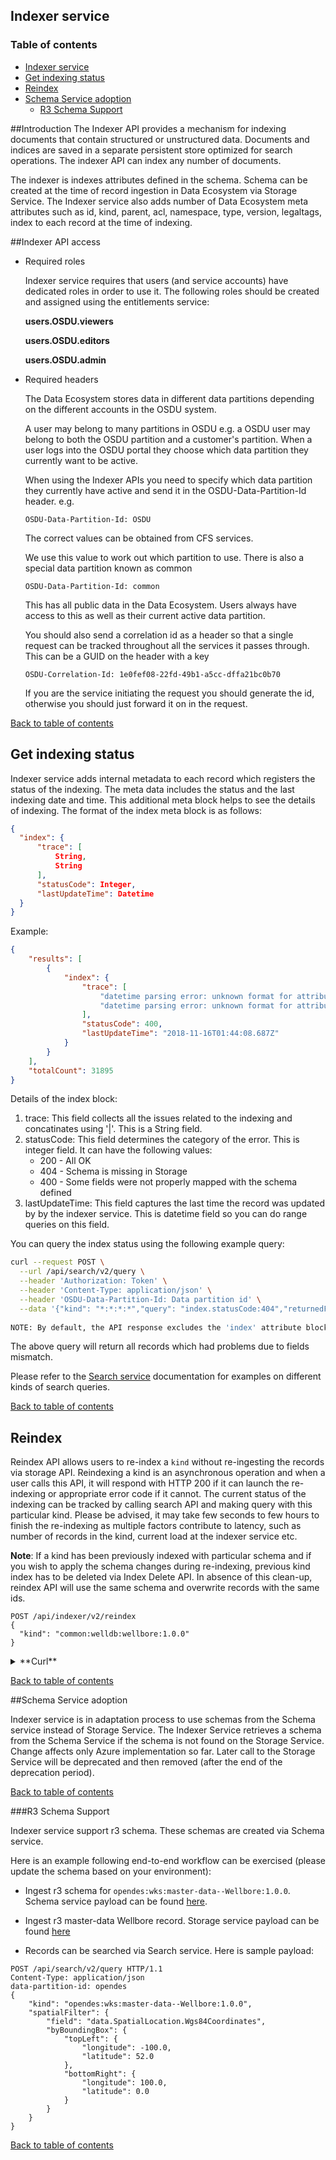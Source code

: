 ## Indexer service

### Table of contents <a name="TOC"></a>
- [Indexer service](#indexer-service)
- [Get indexing status <a name="get-indexing-status"></a>](#get-indexing-status)
- [Reindex <a name="reindex"></a>](#reindex)
- [Schema Service adoption <a name="schema-service-adoption"></a>](#schema-service-adoption)
  - [R3 Schema Support <a name="r3-schema-support"></a>](#r3-schema-support)


##Introduction <a name="introduction"></a>
The Indexer API provides a mechanism for indexing documents that contain structured or unstructured data. Documents and indices are saved in a separate persistent store optimized for search operations. The indexer API can index any number of documents.

The indexer is indexes attributes defined in the schema. Schema can be created at the time of record ingestion in Data Ecosystem via Storage Service. The Indexer service also adds number of Data Ecosystem meta attributes such as id, kind, parent, acl, namespace, type, version, legaltags, index to each record at the time of indexing.

##Indexer API access <a name="indexer-api-access"></a>

* Required roles

   Indexer service requires that users (and service accounts) have dedicated roles in order to use it. The following roles should be created and assigned using the entitlements service:
   
   __users.OSDU.viewers__

   __users.OSDU.editors__
   
   __users.OSDU.admin__
   
* Required headers

  The Data Ecosystem stores data in different data partitions depending on the different accounts in the OSDU system.

  A user may belong to many partitions in OSDU e.g. a OSDU user may belong to both the OSDU partition and a customer's partition. When a user logs into the OSDU portal they choose which data partition they currently want to be active.

  When using the Indexer APIs you need to specify which data partition they currently have active and send it in the OSDU-Data-Partition-Id header. e.g.
  ```
  OSDU-Data-Partition-Id: OSDU
  ```
  The correct values can be obtained from CFS services.

  We use this value to work out which partition to use. There is also a special data partition known as common
  ```
  OSDU-Data-Partition-Id: common
  ```
  This has all public data in the Data Ecosystem. Users always have access to this as well as their current active data partition.

  You should also send a correlation id as a header so that a single request can be tracked throughout all the services it passes through. This can be a GUID on the header with a key
  ```
  OSDU-Correlation-Id: 1e0fef08-22fd-49b1-a5cc-dffa21bc0b70
  ```
  If you are the service initiating the request you should generate the id, otherwise you should just forward it on in the request.
  
[Back to table of contents](#TOC)

## Get indexing status <a name="get-indexing-status"></a>

Indexer service adds internal metadata to each record which registers the status of the indexing. The meta data includes the status and the last indexing date and time. This additional meta block helps to see the details of indexing. The format of the index meta block is as follows:

```json
{
  "index": {
      "trace": [
          String,
          String
      ],
      "statusCode": Integer,
      "lastUpdateTime": Datetime
  }
}
```
Example:
```json
{
    "results": [
        {
            "index": {
                "trace": [
                    "datetime parsing error: unknown format for attribute: endDate | value: 9000-01-01T00:00:00.0000000",
                    "datetime parsing error: unknown format for attribute: startDate | value: 1990-01-01T00:00:00.0000000"
                ],
                "statusCode": 400,
                "lastUpdateTime": "2018-11-16T01:44:08.687Z"
            }
        }
    ],
    "totalCount": 31895
} 
```

Details of the index block:
1) trace: This field collects all the issues related to the indexing and concatinates using '|'. This is a String field.
2) statusCode: This field determines the category of the error. This is integer field. It can have the following values:
    * 200 - All OK
    * 404 - Schema is missing in Storage
    * 400 - Some fields were not properly mapped with the schema defined
3) lastUpdateTime: This field captures the last time the record was updated by by the indexer service. This is datetime field so you can do range queries on this field.

You can query the index status using the following example query:

```bash
curl --request POST \
  --url /api/search/v2/query \
  --header 'Authorization: Token' \
  --header 'Content-Type: application/json' \
  --header 'OSDU-Data-Partition-Id: Data partition id' \
  --data '{"kind": "*:*:*:*","query": "index.statusCode:404","returnedFields": ["index"]}'
  
NOTE: By default, the API response excludes the 'index' attribute block. The user must specify 'index' as the 'returnedFields" in order to see it in the response.
```
The above query will return all records which had problems due to fields mismatch.

Please refer to the [Search service](searchservice#query) documentation for examples on different kinds of search queries.

[Back to table of contents](#TOC)
  
## Reindex <a name="reindex"></a>

Reindex API allows users to re-index a `kind` without re-ingesting the records via storage API. Reindexing a kind is an asynchronous operation and when a user calls this API, it will respond with HTTP 200 if it can launch the re-indexing or appropriate error code if it cannot. The current status of the indexing can be tracked by calling search API and making query with this particular kind. Please be advised, it may take few seconds to few hours to finish the re-indexing as multiple factors contribute to latency, such as number of records in the kind, current load at the indexer service etc.

__Note__: If a kind has been previously indexed with particular schema and if you wish to apply the schema changes during re-indexing, previous kind index has to be deleted via Index Delete API. In absence of this clean-up, reindex API will use the same schema and overwrite records with the same ids.      

```
POST /api/indexer/v2/reindex
{
  "kind": "common:welldb:wellbore:1.0.0"
}
```

<details><summary>**Curl**</summary>

```bash
curl --request POST \
  --url '/api/indexer/v2/reindex' \
  --header 'accept: application/json' \
  --header 'authorization: Bearer <JWT>' \
  --header 'content-type: application/json' \
  --header 'OSDU-Data-Partition-Id: common' \
  --data '{
  "kind": "common:welldb:wellbore:1.0.0"
}'
```
</details>

[Back to table of contents](#TOC)

##Schema Service adoption <a name="schema-service-adoption"></a>

Indexer service is in adaptation process to use schemas from the Schema service instead of Storage Service.
The Indexer Service retrieves a schema from the Schema Service if the schema is not found on the Storage Service.
Change affects only Azure implementation so far. Later call to the Storage Service will be deprecated and then removed (after the end of the deprecation period).

[Back to table of contents](#TOC)

###R3 Schema Support <a name="r3-schema-support"></a>

Indexer service support r3 schema. These schemas are created via Schema service. 

Here is an example following end-to-end workflow can be exercised (please update the schema based on your environment):

* Ingest r3 schema for `opendes:wks:master-data--Wellbore:1.0.0`. Schema service payload can be found [here](https://community.opengroup.org/osdu/platform/system/indexer-service/-/blob/master/testing/indexer-test-core/src/main/resources/testData/r3-index_record_wks_master.schema.json).

* Ingest r3 master-data Wellbore record. Storage service payload can be found [here](https://community.opengroup.org/osdu/platform/system/indexer-service/-/blob/master/testing/indexer-test-core/src/main/resources/testData/r3-index_record_wks_master.json)

* Records can be searched via Search service. Here is sample payload:

```
POST /api/search/v2/query HTTP/1.1
Content-Type: application/json
data-partition-id: opendes
{
    "kind": "opendes:wks:master-data--Wellbore:1.0.0",
    "spatialFilter": {
        "field": "data.SpatialLocation.Wgs84Coordinates",
        "byBoundingBox": {
            "topLeft": {
                "longitude": -100.0,
                "latitude": 52.0
            },
            "bottomRight": {
                "longitude": 100.0,
                "latitude": 0.0
            }
        }
    }
}
```
[Back to table of contents](#TOC)

